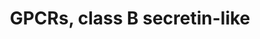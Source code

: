---
annotations:
- type: Pathway Ontology
  value: G protein mediated signaling pathway
authors:
- Nsalomonis
- MaintBot
- BruceConklin
- Khanspers
- Christine Chichester
- Eweitz
description: This pathway was created using the GPCRDB (Horn et al., 1998), http://www.cmbi.kun.nl/7tm/.
  The groupings are based on the GPCR phylogenetic tree available from the GPCRDB
  and the training sets used by Karchin et al. (Bioinformatics, 2002, pg. 147-159).
  The labels indicate children and grandchildren of the various classes of GPCRs as
  described by these references.
last-edited: 2021-05-23
organisms:
- Mus musculus
redirect_from:
- /index.php/Pathway:WP456
- /instance/WP456
schema-jsonld:
- '@context': https://schema.org/
  '@id': https://wikipathways.github.io/pathways/WP456.html
  '@type': Dataset
  creator:
    '@type': Organization
    name: WikiPathways
  description: This pathway was created using the GPCRDB (Horn et al., 1998), http://www.cmbi.kun.nl/7tm/.
    The groupings are based on the GPCR phylogenetic tree available from the GPCRDB
    and the training sets used by Karchin et al. (Bioinformatics, 2002, pg. 147-159).
    The labels indicate children and grandchildren of the various classes of GPCRs
    as described by these references.
  keywords:
  - Gipr
  - Pth2r
  - Cd97
  - Vipr1
  - Calcrl
  - Gcgr
  - EMR2
  - Lphn3
  - SCTR
  - Eltd1
  - Crhr2
  - Glp1r
  - Ghrhr
  - Vipr2
  - Crhr1
  - Emr1
  - Calcr
  - Lphn1
  - Adcyap1r1
  - Pth1r
  - Gpr64
  - Lphn2
  - Glp2r
  license: CC0
  name: GPCRs, class B secretin-like
seo: CreativeWork
title: GPCRs, class B secretin-like
wpid: WP456
---